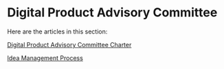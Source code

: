 # Digital Product Advisory Committee

Here are the articles in this section:

[Digital Product Advisory Committee Charter](digital-product-advisory-committee-charter.md)

[Idea Management Process](idea-management-process.md)
